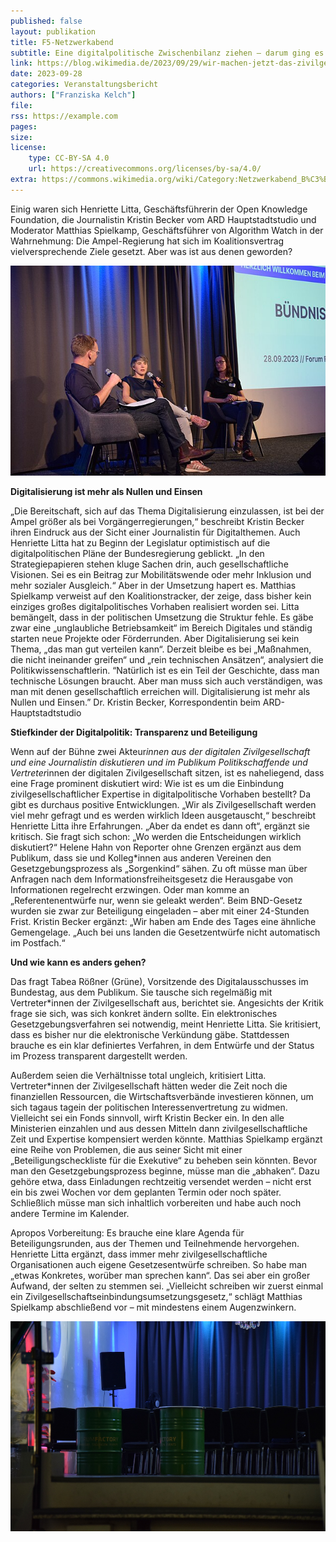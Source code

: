 ```yaml
---
published: false
layout: publikation
title: F5-Netzwerkabend
subtitle: Eine digitalpolitische Zwischenbilanz ziehen – darum ging es beim Netzwerktreffen des zivilgesellschaftlichen Bündnisses F5 in Berlin. Die Bündnispartner hatten Politikschaffende und digitalpolitisch Engagierte eingeladen, um gemeinsam zu diskutieren. Was müsste sich ändern in der Digitalpolitik der Ampel? Herausgekommen sind Vorschläge für bessere Beteiligung der Zivilgesellschaft.  
link: https://blog.wikimedia.de/2023/09/29/wir-machen-jetzt-das-zivilgesellschaftseinbindungsumsetzungsgesetz/
date: 2023-09-28
categories: Veranstaltungsbericht
authors: ["Franziska Kelch"]
file:
rss: https://example.com
pages: 
size: 
license:
    type: CC-BY-SA 4.0
    url: https://creativecommons.org/licenses/by-sa/4.0/
extra: https://commons.wikimedia.org/wiki/Category:Netzwerkabend_B%C3%BCndnis_F5_2023
---
```


Einig waren sich Henriette Litta, Geschäftsführerin der Open Knowledge Foundation, die Journalistin Kristin Becker vom ARD Hauptstadtstudio und Moderator Matthias Spielkamp, Geschäftsführer von Algorithm Watch in der Wahrnehmung: Die Ampel-Regierung hat sich im Koalitionsvertrag vielversprechende Ziele gesetzt. Aber was ist aus denen geworden?	

![](/assets/images/640px-2023_F5_Netzwerkabend_0105.jpeg)

**Digitalisierung ist mehr als Nullen und Einsen**	

„Die Bereitschaft, sich auf das Thema Digitalisierung einzulassen, ist bei der Ampel größer als bei Vorgängerregierungen,“ beschreibt Kristin Becker ihren Eindruck aus der Sicht einer Journalistin für Digitalthemen. Auch Henriette Litta hat zu Beginn der Legislatur optimistisch auf die digitalpolitischen Pläne der Bundesregierung geblickt. „In den Strategiepapieren stehen kluge Sachen drin, auch gesellschaftliche Visionen. Sei es ein Beitrag zur Mobilitätswende oder mehr Inklusion und mehr sozialer Ausgleich.“
Aber in der Umsetzung hapert es. Matthias Spielkamp verweist auf den Koalitionstracker, der zeige, dass bisher kein einziges großes digitalpolitisches Vorhaben realisiert worden sei. Litta bemängelt, dass in der politischen Umsetzung die Struktur fehle. Es gäbe zwar eine „unglaubliche Betriebsamkeit“ im Bereich Digitales und ständig starten neue Projekte oder Förderrunden. Aber Digitalisierung sei kein Thema, „das man gut verteilen kann“. Derzeit bleibe es bei „Maßnahmen, die nicht ineinander greifen“ und „rein technischen Ansätzen“, analysiert die Politikwissenschaftlerin.
“Natürlich ist es ein Teil der Geschichte, dass man technische Lösungen braucht. Aber man muss sich auch verständigen, was man mit denen gesellschaftlich erreichen will. Digitalisierung ist mehr als Nullen und Einsen.” Dr. Kristin Becker, Korrespondentin beim ARD-Hauptstadtstudio
	
**Stiefkinder der Digitalpolitik: Transparenz und Beteiligung**			

Wenn auf der Bühne zwei Akteur*innen aus der digitalen Zivilgesellschaft und eine Journalistin diskutieren und im Publikum Politikschaffende und Vertreter*innen der digitalen Zivilgesellschaft sitzen, ist es naheliegend, dass eine Frage prominent diskutiert wird: Wie ist es um die Einbindung zivilgesellschaftlicher Expertise in digitalpolitische Vorhaben bestellt?
Da gibt es durchaus positive Entwicklungen. „Wir als Zivilgesellschaft werden viel mehr gefragt und es werden wirklich Ideen ausgetauscht,“ beschreibt Henriette Litta ihre Erfahrungen. „Aber da endet es dann oft“, ergänzt sie kritisch. Sie fragt sich schon: „Wo werden die Entscheidungen wirklich diskutiert?“ Helene Hahn von Reporter ohne Grenzen ergänzt aus dem Publikum, dass sie und Kolleg*innen aus anderen Vereinen den Gesetzgebungsprozess als „Sorgenkind“ sähen. Zu oft müsse man über Anfragen nach dem Informationsfreiheitsgesetz die Herausgabe von Informationen regelrecht erzwingen. Oder man komme an „Referentenentwürfe nur, wenn sie geleakt werden“. Beim BND-Gesetz wurden sie zwar zur Beteiligung eingeladen – aber mit einer 24-Stunden Frist.
Kristin Becker ergänzt: „Wir haben am Ende des Tages eine ähnliche Gemengelage. „Auch bei uns landen die Gesetzentwürfe nicht automatisch im Postfach.“

**Und wie kann es anders gehen?**		

Das fragt Tabea Rößner (Grüne), Vorsitzende des Digitalausschusses im Bundestag, aus dem Publikum. Sie tausche sich regelmäßig mit Vertreter*innen der Zivilgesellschaft aus, berichtet sie. Angesichts der Kritik frage sie sich, was sich konkret ändern sollte.
Ein elektronisches Gesetzgebungsverfahren sei notwendig, meint Henriette Litta. Sie kritisiert, dass es bisher nur die elektronische Verkündung gäbe. Stattdessen brauche es ein klar definiertes Verfahren, in dem Entwürfe und der Status im Prozess transparent dargestellt werden.

Außerdem seien die Verhältnisse total ungleich, kritisiert Litta. Vertreter*innen der Zivilgesellschaft hätten weder die Zeit noch die finanziellen Ressourcen, die Wirtschaftsverbände investieren können, um sich tagaus tagein der politischen Interessenvertretung zu widmen. Vielleicht sei ein Fonds sinnvoll, wirft Kristin Becker ein. In den alle Ministerien einzahlen und aus dessen Mitteln dann zivilgesellschaftliche Zeit und Expertise kompensiert werden könnte.
Matthias Spielkamp ergänzt eine Reihe von Problemen, die aus seiner Sicht mit einer „Beteiligungscheckliste für die Exekutive“ zu beheben sein könnten. Bevor man den Gesetzgebungsprozess beginne, müsse man die „abhaken“. Dazu gehöre etwa, dass Einladungen rechtzeitig versendet werden – nicht erst ein bis zwei Wochen vor dem geplanten Termin oder noch später. Schließlich müsse man sich inhaltlich vorbereiten und habe auch noch andere Termine im Kalender. 

Apropos Vorbereitung: Es brauche eine klare Agenda für Beteiligungsrunden, aus der Themen und Teilnehmende hervorgehen. Henriette Litta ergänzt, dass immer mehr zivilgesellschaftliche Organisationen auch eigene Gesetzesentwürfe schreiben. So habe man „etwas Konkretes, worüber man sprechen kann“. Das sei aber ein großer Aufwand, der selten zu stemmen sei.
„Vielleicht schreiben wir zuerst einmal ein Zivilgesellschaftseinbindungsumsetzungsgesetz,“ schlägt Matthias Spielkamp abschließend vor – mit mindestens einem Augenzwinkern.

![](/assets/images/testveranstaltungsbericht.JPG)
